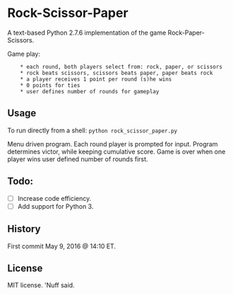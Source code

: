 # Rock-Scissor-Paper 

A text-based Python 2.7.6 implementation of the game Rock-Paper-Scissors.

Game play:
 
        * each round, both players select from: rock, paper, or scissors 
        * rock beats scissors, scissors beats paper, paper beats rock 
        * a player receives 1 point per round (s)he wins
        * 0 points for ties 
        * user defines number of rounds for gameplay 

## Usage 

To run directly from a shell: 
`python rock_scissor_paper.py`

Menu driven program. Each round player is prompted for input. Program determines victor, while keeping cumulative score. Game is over when one player wins user defined number of rounds first.    

## Todo: 

- [ ] Increase code efficiency. 
- [ ] Add support for Python 3.  

## History 

First commit May 9, 2016 @ 14:10 ET. 

## License 

MIT license. 'Nuff said. 
